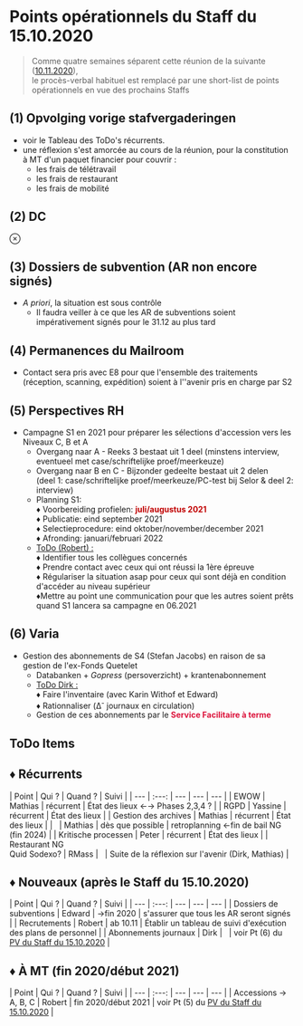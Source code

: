 <link rel="stylesheet" href="https://newdevprojects.github.io/S2/S2.css">
<link rel="stylesheet" href="S2.css">

# Points opérationnels du Staff du 15.10.2020

> Comme quatre semaines séparent cette réunion de la suivante ([10.11.2020](https://newdevprojects.github.io/S2/Staff_20201110/20201110_Staff_Agenda.html)),<br>le procès-verbal habituel est remplacé par une short-list de points opérationnels en vue des prochains Staffs

## (1) Opvolging vorige stafvergaderingen

* voir le Tableau des ToDo's récurrents.
* une réflexion s'est amorcée au cours de la réunion, pour la constitution à MT d'un paquet financier pour couvrir :
    * les frais de télétravail
    * les frais de restaurant
    * les frais de mobilité

## (2) DC

&otimes;

## (3) Dossiers de subvention (AR non encore signés)

* *A priori*, la situation est sous contrôle
    * Il faudra veiller à ce que les AR de subventions soient impérativement signés pour le 31.12 au plus tard

## (4) Permanences du Mailroom

* Contact sera pris avec E8 pour que l'ensemble des traitements (réception, scanning, expédition) soient à l''avenir pris en charge par S2

## (5) Perspectives RH

* Campagne S1 en 2021 pour préparer les sélections d'accession vers les Niveaux C, B et A
    * Overgang naar A - Reeks 3 bestaat uit 1 deel (minstens interview, eventueel met
case/schriftelijke proef/meerkeuze)
    * Overgang naar B en C - Bijzonder gedeelte bestaat uit 2 delen<br>(deel 1:
case/schriftelijke proef/meerkeuze/PC-test bij Selor & deel 2: interview)
    * Planning S1:<br>&#9830; Voorbereiding profielen: <font color="crison"><b>juli/augustus 2021</b></font><br>&#9830; Publicatie: eind september 2021<br>&#9830; Selectieprocedure: eind oktober/november/december 2021<br>&#9830; Afronding: januari/februari 2022
    * <u>ToDo (Robert) :</u><br>&#9830; Identifier tous les collègues concernés<br>&#9830; Prendre contact avec ceux qui ont réussi la 1ère épreuve<br>&#9830; Régulariser la situation asap pour ceux qui sont déjà en condition d'accéder au niveau supérieur<br>&#9830;Mettre au point une communication pour que les autres soient prêts quand S1 lancera sa campagne en 06.2021

## (6) Varia

* Gestion des abonnements de S4 (Stefan Jacobs) en raison de sa gestion de l'ex-Fonds Quetelet
    * Databanken + *Gopress* (persoverzicht) + krantenabonnement
    * <u>ToDo Dirk :</u><br>&#9830; Faire l'inventaire (avec Karin Withof et Edward)<br>&#9830; Rationnaliser (&Delta;<sup>-</sup>  journaux en circulation)
    * Gestion de ces abonnements par le <font color="crimson"><b>Service Facilitaire à terme</b></font>


## ToDo Items

## &#9830; Récurrents

| Point | Qui ? | Quand ? | Suivi |
| --- | :---: | --- | --- | --- |
| EWOW | Mathias | récurrent | &Eacute;tat des lieux &#8592;&#8594; Phases 2,3,4 ? |
| RGPD | Yassine | récurrent | &Eacute;tat des lieux |
| Gestion des archives | Mathias | récurrent | &Eacute;tat des lieux |
| &nbsp; | Mathias | dès que possible | retroplanning &#8592;fin de bail NG (fin 2024) |
| Kritische processen | Peter | récurrent | &Eacute;tat des lieux |
| Restaurant NG<br>Quid Sodexo? | RMass | &nbsp; | Suite de la réflexion sur l'avenir (Dirk, Mathias) |

## &#9830; Nouveaux (après le Staff du 15.10.2020)

| Point | Qui ? | Quand ? | Suivi |
| --- | :---: | --- | --- | --- |
| Dossiers de subventions | Edward | &#8594;fin 2020 | s'assurer que tous les AR seront signés |
| Recrutements | Robert | ab 10.11 | &Eacute;tablir un tableau de suivi d'exécution des plans de personnel |
| Abonnements journaux | Dirk | &nbsp; | voir Pt (6) du [PV du Staff du 15.10.2020](https://newdevprojects.github.io/S2/Staff_20201015/20201015_Staff_PV.html#6-varia) |

## &#9830; &Agrave; MT (fin 2020/début 2021)

| Point | Qui ? | Quand ? | Suivi |
| --- | :---: | --- | --- | --- |
| Accessions &#8594; A, B, C | Robert | fin 2020/début 2021 | voir Pt (5) du [PV du Staff du 15.10.2020](https://newdevprojects.github.io/S2/Staff_20201015/20201015_Staff_PV.html#5-perspectives-rh) |

